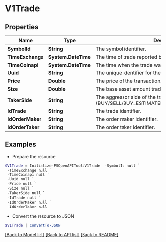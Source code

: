 # V1Trade
## Properties

Name | Type | Description | Notes
------------ | ------------- | ------------- | -------------
**SymbolId** | **String** | The symbol identifier. | [optional] 
**TimeExchange** | **System.DateTime** | The time of trade reported by the exchange. | [optional] 
**TimeCoinapi** | **System.DateTime** | The time when the trade was received by CoinAPI. | [optional] 
**Uuid** | **String** | The unique identifier for the trade. | [optional] 
**Price** | **Double** | The price of the transaction. | [optional] 
**Size** | **Double** | The base asset amount traded in the transaction. | [optional] 
**TakerSide** | **String** | The aggressor side of the transaction (BUY/SELL/BUY_ESTIMATED/SELL_ESTIMATED/UNKNOWN). | [optional] 
**IdTrade** | **String** | The trade identifier. | [optional] 
**IdOrderMaker** | **String** | The order maker identifier. | [optional] 
**IdOrderTaker** | **String** | The order taker identifier. | [optional] 

## Examples

- Prepare the resource
```powershell
$V1Trade = Initialize-PSOpenAPIToolsV1Trade  -SymbolId null `
 -TimeExchange null `
 -TimeCoinapi null `
 -Uuid null `
 -Price null `
 -Size null `
 -TakerSide null `
 -IdTrade null `
 -IdOrderMaker null `
 -IdOrderTaker null
```

- Convert the resource to JSON
```powershell
$V1Trade | ConvertTo-JSON
```

[[Back to Model list]](../README.md#documentation-for-models) [[Back to API list]](../README.md#documentation-for-api-endpoints) [[Back to README]](../README.md)

